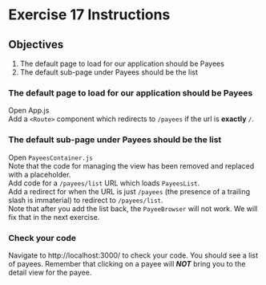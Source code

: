 # Exercise 17 Instructions
## Objectives
1) The default page to load for our application should be Payees  
2) The default sub-page under Payees should be the list    

### The default page to load for our application should be Payees
Open App.js  
Add a `<Route>` component which redirects to `/payees` if the url is **exactly** `/`.

### The default sub-page under Payees should be the list
Open `PayeesContainer.js`  
Note that the code for managing the view has been removed and replaced with 
a placeholder.  
Add code for a `/payees/list` URL which loads `PayeesList`.  
Add a redirect for when the URL is just `/payees` (the presence of a trailing slash
is immaterial) to redirect to `/payees/list`.  
Note that after you add the list back, the `PayeeBrowser` will not work. We will fix
that in the next exercise.

### Check your code
Navigate to http://localhost:3000/ to check your code. You should see a list of payees.
Remember that clicking on a payee will ***NOT*** bring you to the detail view for the 
payee.  
